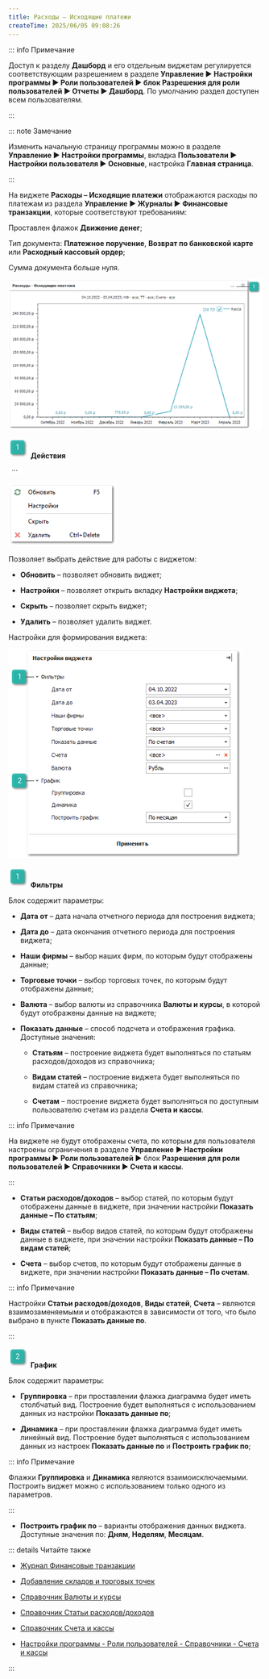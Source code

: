 ```yaml
---
title: Расходы – Исходящие платежи
createTime: 2025/06/05 09:08:26
---
```

::: info Примечание

Доступ к разделу **Дашборд** и его отдельным виджетам регулируется соответствующим разрешением в разделе **Управление ► Настройки программы ► Роли пользователей ► блок Разрешения для роли пользователей ► Отчеты ► Дашборд**. По умолчанию раздел доступен всем пользователям.

:::

::: note Замечание

Изменить начальную страницу программы можно в разделе **Управление ► Настройки программы**, вкладка **Пользователи ► Настройки пользователя ► Основные**, настройка **Главная страница**.

:::

На виджете **Расходы – Исходящие платежи** отображаются расходы по платежам из раздела **Управление ► Журналы ► Финансовые транзакции**, которые соответствуют требованиям:

Проставлен флажок **Движение денег**;

Тип документа: **Платежное поручение**, **Возврат по банковской карте** или **Расходный кассовый ордер**;

Сумма документа больше нуля.

![](../../../assets/work/three/048.png)

![](../../../assets/work/three/007.png) **Действия**

![](../../../assets/work/three/049.png)

![](../../../assets/work/three/046.png)

Позволяет выбрать действие для работы с виджетом:

- **Обновить** – позволяет обновить виджет;

- **Настройки** – позволяет открыть вкладку **Настройки виджета**;

- **Скрыть** – позволяет скрыть виджет;

- **Удалить** – позволяет удалить виджет.

Настройки для формирования виджета:

![](../../../assets/work/three/050.png)

![](../../../assets/work/three/007.png) **Фильтры**

Блок содержит параметры:

- **Дата от** – дата начала отчетного периода для построения виджета;

- **Дата до** – дата окончания отчетного периода для построения виджета;

- **Наши фирмы** – выбор наших фирм, по которым будут отображены данные;

- **Торговые точки** – выбор торговых точек, по которым будут отображены данные;

- **Валюта** – выбор валюты из справочника **Валюты и курсы**, в которой будут отображены данные на виджете;

- **Показать данные** – способ подсчета и отображения графика. Доступные значения:

    - **Статьям** – построение виджета будет выполняться по статьям расходов/доходов из справочника;

    - **Видам статей** – построение виджета будет выполняться по видам статей из справочника;

    - **Счетам** – построение виджета будет выполняться по доступным пользователю счетам из раздела **Счета и кассы**.

::: info Примечание

На виджете не будут отображены счета, по которым для пользователя настроены ограничения в разделе **Управление** **► Настройки программы ► Роли пользователей ►** блок **Разрешения для роли пользователей ► Справочники ► Счета и кассы**.

:::

- **Статьи расходов/доходов** – выбор статей, по которым будут отображены данные в виджете, при значении настройки **Показать данные – По статьям**;

- **Виды статей** – выбор видов статей, по которым будут отображены данные в виджете, при значении настройки **Показать данные – По видам статей**;

- **Счета** – выбор счетов, по которым будут отображены данные в виджете, при значении настройки **Показать данные – По счетам**.

::: info Примечание

Настройки **Статьи расходов/доходов**, **Виды статей**, **Счета** – являются взаимозаменяемыми и отображаются в зависимости от того, что было выбрано в пункте **Показать данные по**.

:::

![](../../../assets/work/three/009.png) **График**

Блок содержит параметры:

- **Группировка** – при проставлении флажка диаграмма будет иметь столбчатый вид. Построение будет выполняться с использованием данных из настройки **Показать данные по**;

- **Динамика** – при проставлении флажка диаграмма будет иметь линейный вид. Построение будет выполняться с использованием данных из настроек **Показать данные по** и **Построить график по**;

::: info Примечание

Флажки **Группировка** и **Динамика** являются взаимоисключаемыми. Построить виджет можно с использованием только одного из параметров.

:::

- **Построить график по** – варианты отображения данных виджета. Доступные значения по: **Дням**, **Неделям**, **Месяцам**.

::: details Читайте также

- [Журнал Финансовые транзакции](../../../specification/upravlenie/zhurnaly/finansovye_tranzaktsii.md)

- [Добавление складов и торговых точек](../../svoe_nalichie/dobavlenie_skladov_i_torgovykh_tochek.md)

- [Справочник Валюты и курсы](../../../specification/finansy/valjuty_i_kursy/README.md)

- [Справочник Статьи расходов/доходов](../../../specification/finansy/stati_rashodov_dohodov.md)

- [Справочник Счета и кассы](../../../specification/finansy/scheta_i_kassy.md)

- [Настройки программы - Роли пользователей - Справочники - Счета и кассы](../../../specification/upravlenie/nastrojki_programmy/roli_polzovatelej/spravochniki/scheta_i_kassy.md) 

:::